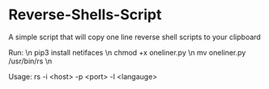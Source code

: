# Reverse-Shells-Script
A simple script that will copy one line reverse shell scripts to your clipboard


Run: \n
pip3 install netifaces \n
chmod +x oneliner.py \n
mv oneliner.py /usr/bin/rs \n

Usage:
rs -i \<host\> -p \<port\> -l \<langauge\>
